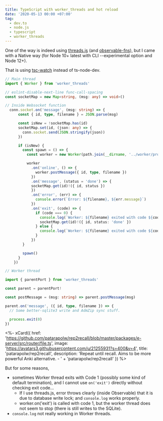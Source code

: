 ```yaml
---
title: TypeScript with worker_threads and hot reload
date: '2020-05-13 00:00 +07:00'
tag:
  - dev.to
  - node.js
  - typescript
  - worker_threads
---
```


One of the way is indeed using [threads.js](https://threads.js.org/) (and [observable-fns](https://github.com/andywer/observable-fns)), but I came with a Native way (for Node 10+ latest with CLI --experimental option and Node 12+).

That is using [tsc-watch](https://github.com/gilamran/tsc-watch) instead of ts-node-dev.

<!-- excerpt_separator -->

```ts
// Main thread
import { Worker } from 'worker_threads'

// eslint-disable-next-line func-call-spacing
const socketMap = new Map<string, (msg: any) => void>()

// Inside Websocket function
  conn.socket.on('message', (msg: string) => {
      const { id, type, filename } = JSON.parse(msg)

      const isNew = !socketMap.has(id)
      socketMap.set(id, (json: any) => {
        conn.socket.send(JSON.stringify(json))
      })

      if (isNew) {
        const spawn = () => {
          const worker = new Worker(path.join(__dirname, '../worker/process-upload.js'))

          worker
            .on('online', () => {
              worker.postMessage({ id, type, filename })
            })
            .on('message', (status = 'done') => {
            socketMap.get(id)!({ id, status })
            })
            .on('error', (err) => {
              console.error(`Error: ${filename}, ${err.message}`)
            })
            .on('exit', (code) => {
              if (code === 0) {
                console.log(`Worker: ${filename} exited with code ${code}`)
                socketMap.get(id)!({ id, status: 'done' })
              } else {
                console.log(`Worker: ${filename} exited with code ${code}`)
              }
            })
        }

        spawn()
      }
    })
```

```ts
// Worker thread

import { parentPort } from 'worker_threads'

const parent = parentPort!

const postMessage = (msg: string) => parent.postMessage(msg)

parent.on('message', ({ id, type, filename }) => {
  // Some better-sqlite3 write and AdmZip sync stuff.

  process.exit(0)
})
```

<%- xCard({
  href: 'https://github.com/patarapolw/rep2recall/blob/master/packages/e-server/src/router/file.ts',
  image: 'https://avatars3.githubusercontent.com/u/21255931?s=400&v=4',
  title: 'patarapolw/rep2recall',
  description: 'Repeat until recall. Aims to be more powerful Anki alternative. - '
    + 'patarapolw/rep2recall'
}) %>

But for some reasons,

- sometimes Worker thread exits with Code 1 (possibly some kind of default termination), and I cannot use `on('exit')` directly without checking exit code...
  - If I use threads.js, error throws clearly (inside Observable) that it is due to database write lock; and `console.log` works properly.
  - worker.on('exit') is called with code 1, but the worker thread does not seem to stop (there is still writes to the SQLite).
- `console.log` not really working in Worker threads.
